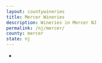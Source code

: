 ```yaml
---
layout: countywineries
title: Mercer Wineries
description: Wineries in Mercer NJ
permalink: /nj/mercer/
county: mercer
state: nj
---
```

-
